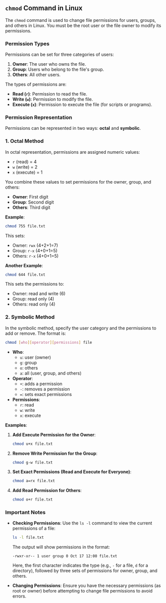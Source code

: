 
## `chmod` Command in Linux

The `chmod` command is used to change file permissions for users, groups, and others in Linux. You must be the root user or the file owner to modify its permissions.

### Permission Types

Permissions can be set for three categories of users:

1. **Owner**: The user who owns the file.
2. **Group**: Users who belong to the file's group.
3. **Others**: All other users.

The types of permissions are:

- **Read (`r`)**: Permission to read the file.
- **Write (`w`)**: Permission to modify the file.
- **Execute (`x`)**: Permission to execute the file (for scripts or programs).

### Permission Representation

Permissions can be represented in two ways: **octal** and **symbolic**.

### 1. Octal Method

In octal representation, permissions are assigned numeric values:

- `r` (read) = 4
- `w` (write) = 2
- `x` (execute) = 1

You combine these values to set permissions for the owner, group, and others:

- **Owner**: First digit
- **Group**: Second digit
- **Others**: Third digit

**Example**: 
```bash
chmod 755 file.txt
```
This sets:
- Owner: `rwx` (4+2+1=7)
- Group: `r-x` (4+0+1=5)
- Others: `r-x` (4+0+1=5)

**Another Example**:
```bash
chmod 644 file.txt
```
This sets the permissions to:
- Owner: read and write (6)
- Group: read only (4)
- Others: read only (4)

### 2. Symbolic Method

In the symbolic method, specify the user category and the permissions to add or remove. The format is:
```bash
chmod [who][operator][permissions] file
```

- **Who**:
    - `u`: user (owner)
    - `g`: group
    - `o`: others
    - `a`: all (user, group, and others)
- **Operator**:
    - `+`: adds a permission
    - `-`: removes a permission
    - `=`: sets exact permissions
- **Permissions**:
    - `r`: read
    - `w`: write
    - `x`: execute

**Examples**:

1. **Add Execute Permission for the Owner**:
   ```bash
   chmod u+x file.txt
   ```
    
2. **Remove Write Permission for the Group**:
   ```bash
   chmod g-w file.txt
   ```
    
3. **Set Exact Permissions (Read and Execute for Everyone)**:
   ```bash
   chmod a=rx file.txt
   ```
    
4. **Add Read Permission for Others**:
   ```bash
   chmod o+r file.txt
   ```

### Important Notes

- **Checking Permissions**: Use the `ls -l` command to view the current permissions of a file:
   ```bash
   ls -l file.txt
   ```
   The output will show permissions in the format:
   ```
   -rwxr-xr-- 1 user group 0 Oct 17 12:00 file.txt
   ```
   Here, the first character indicates the type (e.g., `-` for a file, `d` for a directory), followed by three sets of permissions for owner, group, and others.
    
- **Changing Permissions**: Ensure you have the necessary permissions (as root or owner) before attempting to change file permissions to avoid errors.

